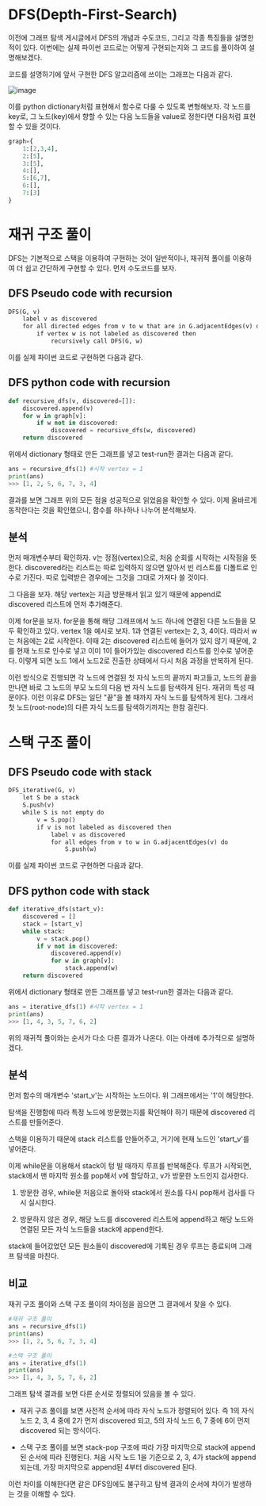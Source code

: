 DFS(Depth-First-Search)
===

이전에 그래프 탐색 게시글에서 DFS의 개념과 수도코드, 그리고 각종 특징들을 설명한 적이 있다. 이번에는 실제 파이썬 코드로는 어떻게 구현되는지와 그 코드를 풀이하여 설명해보겠다.

코드를 설명하기에 앞서 구현한 DFS 알고리즘에 쓰이는 그래프는 다음과 같다.

![image](https://user-images.githubusercontent.com/68508521/165530529-c84258db-4e79-470e-87cc-d330de890c54.png)

이를 python dictionary처럼 표현해서 함수로 다룰 수 있도록 변형해보자. 각 노드를 key로, 그 노드(key)에서 향할 수 있는 다음 노드들을 value로 정한다면 다음처럼 표현할 수 있을 것이다.

```py
graph={
    1:[2,3,4],
    2:[5],
    3:[5],
    4:[],
    5:[6,7],
    6:[],
    7:[3]
}
```



# 재귀 구조 풀이
DFS는 기본적으로 스택을 이용하여 구현하는 것이 일반적이나, 재귀적 풀이를 이용하여 더 쉽고 간단하게 구현할 수 있다. 먼저 수도코드를 보자.

## __DFS Pseudo code with recursion__
```md
DFS(G, v)
    label v as discovered
    for all directed edges from v to w that are in G.adjacentEdges(v) do
        if vertex w is not labeled as discovered then
            recursively call DFS(G, w)
```

이를 실제 파이썬 코드로 구현하면 다음과 같다.

## __DFS python code with recursion__
```py
def recursive_dfs(v, discovered=[]):
    discovered.append(v)
    for w in graph[v]:
        if w not in discovered:
            discovered = recursive_dfs(w, discovered)
    return discovered
```

위에서 dictionary 형태로 만든 그래프를 넣고 test-run한 결과는 다음과 같다.

```py
ans = recursive_dfs(1) #시작 vertex = 1
print(ans)
>>> [1, 2, 5, 6, 7, 3, 4]
```

결과를 보면 그래프 위의 모든 점을 성공적으로 읽었음을 확인할 수 있다. 이제 올바르게 동작한다는 것을 확인했으니, 함수를 하나하나 나누어 분석해보자.

## 분석

먼저 매개변수부터 확인하자. v는 정점(vertex)으로, 처음 순회를 시작하는 시작점을 뜻한다. discovered라는 리스트는 따로 입력하지 않으면 알아서 빈 리스트를 디폴트로 인수로 가진다. 따로 입력받은 경우에는 그것을 그대로 가져다 쓸 것이다.  

그 다음을 보자. 해당 vertex는 지금 방문해서 읽고 있기 때문에 append로  discovered 리스트에 먼저 추가해준다.  

이제 for문을 보자. for문을 통해 해당 그래프에서 노드 하나에 연결된 다른 노드들을 모두 확인하고 있다. vertex 1을 예시로 보자. 1과 연결된 vertex는 2, 3, 4이다. 따라서 w는 처음에는 2로 시작한다. 이때 2는 discovered 리스트에 들어가 있지 않기 때문에, 2를 현재 노드로 인수로 넣고 이미 1이 들어가있는 discovered 리스트를 인수로 넣어준다. 이렇게 되면 노드 1에서 노드2로 진출한 상태에서 다시 처음 과정을 반복하게 된다.  

이런 방식으로 진행되면 각 노드에 연결된 첫 자식 노드의 끝까지 파고들고, 노드의 끝을 만나면 바로 그 노드의 부모 노드의 다음 번 자식 노드를 탐색하게 된다. 재귀의 특성 때문이다. 이런 이유로 DFS는 일단 "끝"을 볼 때까지 자식 노드를 탐색하게 된다. 그래서 첫 노드(root-node)의 다른 자식 노드를 탐색하기까지는 한참 걸린다. 


# 스택 구조 풀이

## __DFS Pseudo code with stack__
```md
DFS_iterative(G, v)
    let S be a stack
    S.push(v)
    while S is not empty do
        v = S.pop()
        if v is not labeled as discovered then
            label v as discovered
            for all edges from v to w in G.adjacentEdges(v) do 
                S.push(w)
```

이를 실제 파이썬 코드로 구현하면 다음과 같다.

## __DFS python code with stack__
```py
def iterative_dfs(start_v):
    discovered = []
    stack = [start_v]
    while stack:
        v = stack.pop()
        if v not in discovered:
            discovered.append(v)
            for w in graph[v]:
                stack.append(w)
    return discovered
```

위에서 dictionary 형태로 만든 그래프를 넣고 test-run한 결과는 다음과 같다.

```py
ans = iterative_dfs(1) #시작 vertex = 1
print(ans)
>>> [1, 4, 3, 5, 7, 6, 2]
```

위의 재귀적 풀이와는 순서가 다소 다른 결과가 나온다. 이는 아래에 추가적으로 설명하겠다.

## 분석

먼저 함수의 매개변수 'start_v'는 시작하는 노드이다. 위 그래프에서는 '1'이 해당한다.  

탐색을 진행함에 따라 특정 노드에 방문했는지를 확인해야 하기 때문에 discovered 리스트를 만들어준다. 

스택을 이용하기 때문에 stack 리스트를 만들어주고, 거기에 현재 노드인 'start_v'를 넣어준다.  

이제 while문을 이용해서 stack이 텅 빌 때까지 루프를 반복해준다. 루프가 시작되면, stack에서 맨 마지막 원소를 pop해서 v에 할당하고, v가 방문한 노드인지 검사한다.  

1. 방문한 경우, while문 처음으로 돌아와 stack에서 원소를 다시 pop해서 검사를 다시 실시한다.

2. 방문하지 않은 경우, 해당 노드를 discovered 리스트에 append하고 해당 노드와 연결된 모든 자식 노드들을 stack에 append한다.

stack에 들어갔었던 모든 원소들이 discovered에 기록된 경우 루프는 종료되며 그래프 탐색을 마친다.


## 비교

재귀 구조 풀이와 스택 구조 풀이의 차이점을 꼽으면 그 결과에서 찾을 수 있다.

```py
#재귀 구조 풀이
ans = recursive_dfs(1)
print(ans)
>>> [1, 2, 5, 6, 7, 3, 4]

#스택 구조 풀이
ans = iterative_dfs(1)
print(ans)
>>> [1, 4, 3, 5, 7, 6, 2]
```

그래프 탐색 결과를 보면 다른 순서로 정렬되어 있음을 볼 수 있다.  

- 재귀 구조 풀이를 보면 사전적 순서에 따라 자식 노드가 정렬되어 있다. 즉 1의 자식 노드 2, 3, 4 중에 2가 먼저 discovered 되고, 5의 자식 노드 6, 7 중에 6이 먼저 discovered 되는 방식이다.  

- 스택 구조 풀이를 보면 stack-pop 구조에 따라 가장 마지막으로 stack에 append된 순서에 따라 진행된다. 처음 시작 노드 1을 기준으로 2, 3, 4가 stack에 append 되는데, 가장 마지막으로 append된 4부터 discovered 된다.  

이런 차이를 이해한다면 같은 DFS임에도 불구하고 탐색 결과의 순서에 차이가 발생하는 것을 이해할 수 있다.